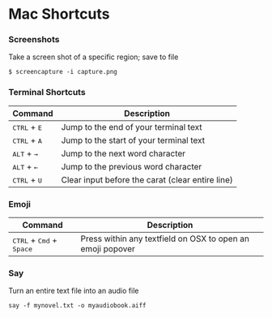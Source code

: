 # Mac Shortcuts

### Screenshots

Take a screen shot of a specific region; save to file

```
$ screencapture -i capture.png
```

### Terminal Shortcuts

Command | Description
--- | ---
<kbd>CTRL</kbd> + <kbd>E</kbd> | Jump to the end of your terminal text
<kbd>CTRL</kbd> + <kbd>A</kbd> | Jump to the start of your terminal text
<kbd>ALT</kbd> + <kbd>→</kbd> | Jump to the next word character
<kbd>ALT</kbd> + <kbd>←</kbd> | Jump to the previous word character
<kbd>CTRL</kbd> + <kbd>U</kbd> | Clear input before the carat (clear entire line)

### Emoji

Command | Description
--- | ---
<kbd>CTRL</kbd> + <kbd>Cmd</kbd> + <kbd>Space</kbd> | Press within any textfield on OSX to open an emoji popover

### Say

Turn an entire text file into an audio file

```
say -f mynovel.txt -o myaudiobook.aiff
```